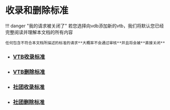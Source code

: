 # 收录和删除标准

!!! danger "我的请求被关闭了"
    若您选择向vdb添加新的vtb，我们将默认您已经完整阅读并理解本文档的所有内容

    任何包含不符合本文档所描述的标准的请求**大概率不会通过审核**并且将会被**直接关闭**

* ### [VTB收录标准](https://docs.vtbs.top/basic/add-personal/)
* ### [VTB删除标准](https://docs.vtbs.top/basic/delete-personal/)
* ### [社团收录标准](https://docs.vtbs.top/basic/add-group/)
* ### [社团删除标准](https://docs.vtbs.top/basic/delete-group/)